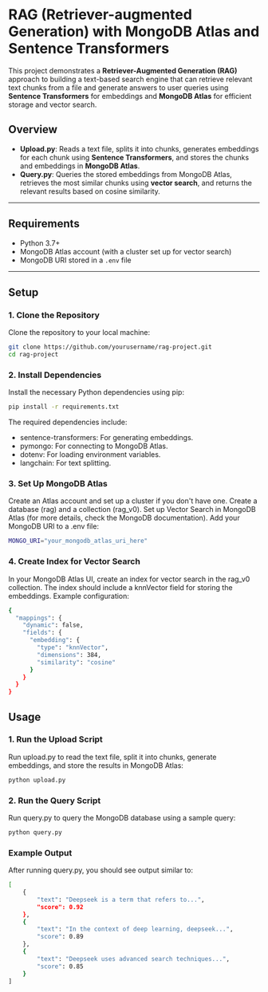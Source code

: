 # RAG (Retriever-augmented Generation) with MongoDB Atlas and Sentence Transformers

This project demonstrates a **Retriever-Augmented Generation (RAG)** approach to building a text-based search engine that can retrieve relevant text chunks from a file and generate answers to user queries using **Sentence Transformers** for embeddings and **MongoDB Atlas** for efficient storage and vector search.

## Overview

- **Upload.py**: Reads a text file, splits it into chunks, generates embeddings for each chunk using **Sentence Transformers**, and stores the chunks and embeddings in **MongoDB Atlas**.
- **Query.py**: Queries the stored embeddings from MongoDB Atlas, retrieves the most similar chunks using **vector search**, and returns the relevant results based on cosine similarity.

---

## Requirements

- Python 3.7+
- MongoDB Atlas account (with a cluster set up for vector search)
- MongoDB URI stored in a `.env` file

---

## Setup

### 1. Clone the Repository

Clone the repository to your local machine:

```bash
git clone https://github.com/yourusername/rag-project.git
cd rag-project
```

### 2. Install Dependencies

Install the necessary Python dependencies using pip:

```bash
pip install -r requirements.txt
```

The required dependencies include:

- sentence-transformers: For generating embeddings.
- pymongo: For connecting to MongoDB Atlas.
- dotenv: For loading environment variables.
- langchain: For text splitting.

### 3. Set Up MongoDB Atlas

Create an Atlas account and set up a cluster if you don't have one.
Create a database (rag) and a collection (rag_v0).
Set up Vector Search in MongoDB Atlas (for more details, check the MongoDB documentation).
Add your MongoDB URI to a .env file:

```bash
MONGO_URI="your_mongodb_atlas_uri_here"
```

### 4. Create Index for Vector Search

In your MongoDB Atlas UI, create an index for vector search in the rag_v0 collection. The index should include a knnVector field for storing the embeddings. Example configuration:

```bash
{
  "mappings": {
    "dynamic": false,
    "fields": {
      "embedding": {
        "type": "knnVector",
        "dimensions": 384,
        "similarity": "cosine"
      }
    }
  }
}
```

## Usage

### 1. Run the Upload Script

Run upload.py to read the text file, split it into chunks, generate embeddings, and store the results in MongoDB Atlas:

```bash
python upload.py
```

### 2. Run the Query Script

Run query.py to query the MongoDB database using a sample query:

```bash
python query.py
```

### Example Output

After running query.py, you should see output similar to:

```bash
[
    {
        "text": "Deepseek is a term that refers to...",
        "score": 0.92
    },
    {
        "text": "In the context of deep learning, deepseek...",
        "score": 0.89
    },
    {
        "text": "Deepseek uses advanced search techniques...",
        "score": 0.85
    }
]
```